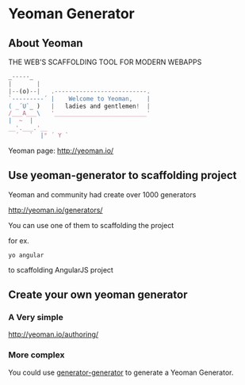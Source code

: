 # Yeoman Generator

## About Yeoman

THE WEB'S SCAFFOLDING TOOL FOR MODERN WEBAPPS

```js
_-----_
|       |
|--(o)--|   .--------------------------.
`---------´ |    Welcome to Yeoman,    |
( _´U`_ )   |   ladies and gentlemen!  |
/___A___\   '__________________________'
|  ~  |
__'.___.'__
  ´   `  |° ´ Y `
```


Yeoman page: http://yeoman.io/

## Use yeoman-generator to scaffolding project

Yeoman and community had create over 1000 generators

http://yeoman.io/generators/

You can use one of them to scaffolding the project

for ex.

```
yo angular
```

to scaffolding AngularJS project


## Create your own yeoman generator

### A Very simple

http://yeoman.io/authoring/

### More complex

You could use [generator-generator](https://github.com/yeoman/generator-generator)
to generate a Yeoman Generator.
